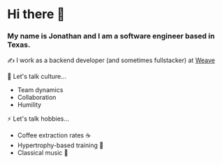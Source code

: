 # Hi there 👋

### My name is Jonathan and I am a software engineer based in Texas.

✍️ I work as a backend developer (and sometimes fullstacker) at [Weave](https://getweave.com)

💬 Let's talk culture...
- Team dynamics
- Collaboration 
- Humility  

⚡ Let's talk hobbies...
- Coffee extraction rates ☕
- Hypertrophy-based training 💪 
- Classical music 🎻

